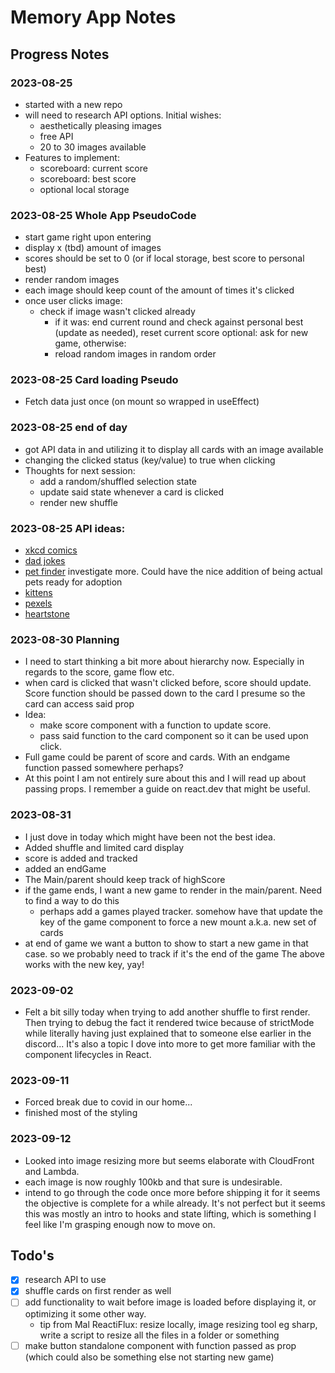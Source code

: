 # Memory App Notes

## Progress Notes

### 2023-08-25
- started with a new repo
- will need to research API options. Initial wishes:
  - aesthetically pleasing images
  - free API
  - 20 to 30 images available
- Features to implement:
  - scoreboard: current score
  - scoreboard: best score
  - optional local storage

### 2023-08-25 Whole App PseudoCode
- start game right upon entering
- display x (tbd) amount of images
- scores should be set to 0 (or if local storage, best score to personal best)
- render random images
- each image should keep count of the amount of times it's clicked
- once user clicks image:
  - check if image wasn't clicked already
    - if it was: end current round and check against personal best (update as needed), reset current score
      optional: ask for new game, otherwise:
    - reload random images in random order

### 2023-08-25 Card loading Pseudo
- Fetch data just once (on mount so wrapped in useEffect)

### 2023-08-25 end of day
- got API data in and utilizing it to display all cards with an image available
- changing the clicked status (key/value) to true when clicking
- Thoughts for next session:
  - add a random/shuffled selection state
  - update said state whenever a card is clicked
  - render new shuffle

### 2023-08-25 API ideas:
- [xkcd comics](https://xkcd.com/json.html)
- [dad jokes](https://icanhazdadjoke.com/api)
- [pet finder](https://www.petfinder.com/developers/v2/docs/) investigate more. Could have the nice addition of being actual pets ready for adoption
- [kittens](https://placekitten.com/)
- [pexels](https://www.pexels.com/api)
- [heartstone](https://rapidapi.com/omgvamp/api/hearthstone)

### 2023-08-30 Planning
- I need to start thinking a bit more about hierarchy now. Especially in regards to the score, game flow etc.
- when card is clicked that wasn't clicked before, score should update. Score function should be passed down to the card I presume so the card can access said prop
- Idea:
  - make score component with a function to update score.
  - pass said function to the card component so it can be used upon click.
- Full game could be parent of score and cards. With an endgame function passed somewhere perhaps?
- At this point I am not entirely sure about this and I will read up about passing props. I remember a guide on react.dev that might be useful.

### 2023-08-31
- I just dove in today which might have been not the best idea.
- Added shuffle and limited card display
- score is added and tracked
- added an endGame
- The Main/parent should keep track of highScore
- if the game ends, I want a new game to render in the main/parent. Need to find a way to do this
  - perhaps add a games played tracker. somehow have that update the key of the game component to force a new mount a.k.a. new set of cards
- at end of game we want a button to show to start a new game in that case. so we probably need to track if it's the end of the game
The above works with the new key, yay!

### 2023-09-02
- Felt a bit silly today when trying to add another shuffle to first render. Then trying to debug the fact it rendered twice because of strictMode while literally having just explained that to someone else earlier in the discord... It's also a topic I dove into more to get more familiar with the component lifecycles in React. 

### 2023-09-11
- Forced break due to covid in our home...
- finished most of the styling

### 2023-09-12
- Looked into image resizing more but seems elaborate with CloudFront and Lambda. 
- each image is now roughly 100kb and that sure is undesirable.
- intend to go through the code once more before shipping it for it seems the objective is complete for a while already. It's not perfect but it seems this was mostly an intro to hooks and state lifting, which is something I feel like I'm grasping enough now to move on. 

## Todo's
- [x] research API to use
- [x] shuffle cards on first render as well
- [ ] add functionality to wait before image is loaded before displaying it, or optimizing it some other way.
  - tip from Mal ReactiFlux: resize locally, image resizing tool eg sharp, write a script to resize all the files in a folder or something
- [ ] make button standalone component with function passed as prop (which could also be something else not starting new game)
